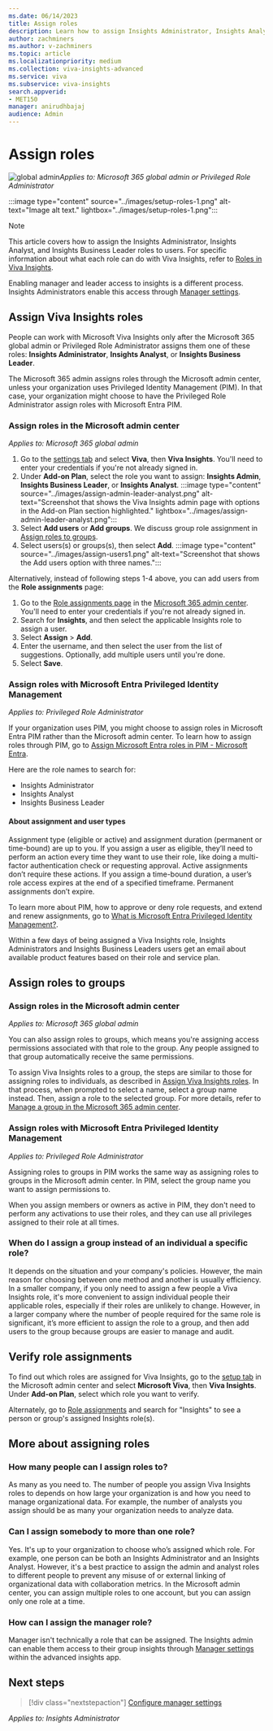 ```yaml
---
ms.date: 06/14/2023
title: Assign roles
description: Learn how to assign Insights Administrator, Insights Analyst, and Insights Business Leader roles to users in your organization
author: zachminers
ms.author: v-zachminers
ms.topic: article
ms.localizationpriority: medium 
ms.collection: viva-insights-advanced 
ms.service: viva 
ms.subservice: viva-insights 
search.appverid: 
- MET150 
manager: anirudhbajaj
audience: Admin
---
```

# Assign roles

![global admin](../images/applies-to-m365-admin.png)*Applies to: Microsoft 365 global admin or Privileged Role Administrator*

:::image type="content" source="../images/setup-roles-1.png" alt-text="Image alt text." lightbox="../images/setup-roles-1.png":::

>[!Note]
>This article covers how to assign the Insights Administrator, Insights Analyst, and Insights Business Leader roles to users.
For specific information about what each role can do with Viva Insights, refer to [Roles in Viva Insights](../../use/user-roles.md).
>
>Enabling manager and leader access to insights is a different process. Insights Administrators enable this access through [Manager settings](./manager-settings.md).

## Assign Viva Insights roles

People can work with Microsoft Viva Insights only after the Microsoft 365 global admin or Privileged Role Administrator assigns them one of these roles: **Insights Administrator**, **Insights Analyst**, or **Insights Business Leader**.

The Microsoft 365 admin assigns roles through the Microsoft admin center, unless your organization uses Privileged Identity Management (PIM). In that case, your organization might choose to have the Privileged Role Administrator assign roles with Microsoft Entra PIM.

### Assign roles in the Microsoft admin center  

*Applies to: Microsoft 365 global admin*

1. Go to the [settings tab](https://admin.microsoft.com/adminportal/home#/viva) and select **Viva**, then **Viva Insights**. You'll need to enter your credentials if you're not already signed in.
1. Under **Add-on Plan**, select the role you want to assign: **Insights Admin**, **Insights Business Leader**, or **Insights Analyst**.
:::image type="content" source="../images/assign-admin-leader-analyst.png" alt-text="Screenshot that shows the Viva Insights admin page with options in the Add-on Plan section highlighted." lightbox="../images/assign-admin-leader-analyst.png":::
1. Select **Add users** or **Add groups**. We discuss group role assignment in [Assign roles to groups](#assign-roles-to-groups).
1. Select users(s) or groups(s), then select **Add**.
:::image type="content" source="../images/assign-users1.png" alt-text="Screenshot that shows the Add users option with three names.":::

Alternatively, instead of following steps 1-4 above, you can add users from the **Role assignments** page:

1. Go to the [Role assignments page](https://go.microsoft.com/fwlink/p/?linkid=2097861) in the [Microsoft 365 admin center](https://admin.microsoft.com/AdminPortal/home). You'll need to enter your credentials if you're not already signed in.
1. Search for **Insights**, and then select the applicable Insights role to assign a user.
1. Select **Assign** > **Add**.
1. Enter the username, and then select the user from the list of suggestions. Optionally, add multiple users until you're done.
1. Select **Save**.

<a name='assign-roles-with-azure-active-directory-privileged-identity-management'></a>

### Assign roles with Microsoft Entra Privileged Identity Management

*Applies to: Privileged Role Administrator*

If your organization uses PIM, you might choose to assign roles in Microsoft Entra PIM rather than the Microsoft admin center. To learn how to assign roles through PIM, go to [Assign Microsoft Entra roles in PIM - Microsoft Entra](/azure/active-directory/privileged-identity-management/pim-how-to-add-role-to-user). 

Here are the role names to search for:

* Insights Administrator
* Insights Analyst
* Insights Business Leader

#### About assignment and user types

Assignment type (eligible or active) and assignment duration (permanent or time-bound) are up to you. If you assign a user as eligible, they’ll need to perform an action every time they want to use their role, like doing a multi-factor authentication check or requesting approval. Active assignments don’t require these actions. If you assign a time-bound duration, a user’s role access expires at the end of a specified timeframe. Permanent assignments don’t expire.

To learn more about PIM, how to approve or deny role requests, and extend and renew assignments, go to [What is Microsoft Entra Privileged Identity Management?](/azure/active-directory/privileged-identity-management/pim-configure).

Within a few days of being assigned a Viva Insights role, Insights Administrators and Insights Business Leaders users get an email about available product features based on their role and service plan.

## Assign roles to groups

### Assign roles in the Microsoft admin center

*Applies to: Microsoft 365 global admin*

You can also assign roles to groups, which means you're assigning access permissions associated with that role to the group. Any people assigned to that group automatically receive the same permissions.

To assign Viva Insights roles to a group, the steps are similar to those for assigning roles to individuals, as described in [Assign Viva Insights roles](#assign-viva-insights-roles). In that process, when prompted to select a name, select a group name instead. Then, assign a role to the selected group. For more details, refer to [Manage a group in the Microsoft 365 admin center](/microsoft-365/admin/create-groups/manage-groups).

<a name='assign-roles-with-azure-active-directory-privileged-identity-management'></a>

### Assign roles with Microsoft Entra Privileged Identity Management

*Applies to: Privileged Role Administrator*

Assigning roles to groups in PIM works the same way as assigning roles to groups in the Microsoft admin center. In PIM, select the group name you want to assign permissions to.

When you assign members or owners as active in PIM, they don't need to perform any activations to use their roles, and they can use all privileges assigned to their role at all times. 


### When do I assign a group instead of an individual a specific role?

It depends on the situation and your company's policies. However, the main reason for choosing between one method and another is usually efficiency. In a smaller company, if you only need to assign a few people a Viva Insights role, it's more convenient to assign individual people their applicable roles, especially if their roles are unlikely to change.
However, in a larger company where the number of people required for the same role is significant, it’s more efficient to assign the role to a group, and then add users to the group because groups are easier to manage and audit.


## Verify role assignments

To find out which roles are assigned for Viva Insights, go to the [setup tab](https://admin.microsoft.com/adminportal/home#/featureexplorer) in the Microsoft admin center and select **Microsoft Viva**, then **Viva Insights**. Under **Add-on Plan**, select which role you want to verify. 

Alternately, go to [Role assignments](https://go.microsoft.com/fwlink/p/?linkid=2097861) and search for "Insights" to see a person or group's assigned Insights role(s).

## More about assigning roles

### How many people can I assign roles to?

As many as you need to. The number of people you assign Viva Insights roles to depends on how large your organization is and how you need to manage organizational data. For example, the number of analysts you assign should be as many your organization needs to analyze data. 

### Can I assign somebody to more than one role?

Yes. It's up to your organization to choose who’s assigned which role. For example, one person can be both an Insights Administrator and an Insights Analyst. However, it's a best practice to assign the admin and analyst roles to different people to prevent any misuse of or external linking of organizational data with collaboration metrics.
In the Microsoft admin center, you can assign multiple roles to one account, but you can assign only one role at a time.

### How can I assign the manager role?

Manager isn't technically a role that can be assigned. The Insights admin can enable them access to their group insights through [Manager settings](./manager-settings.md) within the advanced insights app.

## Next steps

> [!div class="nextstepaction"]
> [Configure manager settings](./manager-settings.md)

*Applies to: Insights Administrator*
